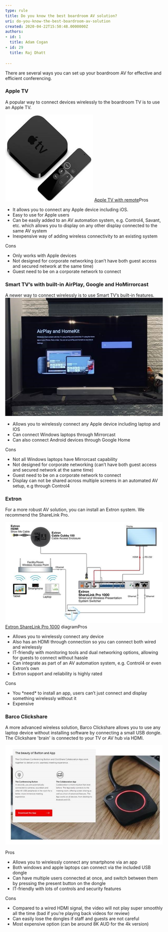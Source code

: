 ```yaml
---
type: rule
title: Do you know the best boardroom AV solution?
uri: do-you-know-the-best-boardroom-av-solution
created: 2020-04-22T15:50:48.0000000Z
authors:
- id: 1
  title: Adam Cogan
- id: 29
  title: Raj Dhatt

---
```


There are several ways you can set up your boardroom AV for effective and efficient conferencing.
 
### Apple TV


A popular way to connect devices wirelessly to the boardroom TV is to use an Apple TV.

![ ](appletv.jpg)
[Apple TV with remote](https://www.apple.com/au/apple-tv-4k/)Pros



- It allows you to connect any Apple device including iOS.
- Easy to use for Apple users
- Can be easily added to an AV automation system, e.g. Control4, Savant, etc. which allows you to display on any other display connected to the same AV system
- Inexpensive way of adding wireless connectivity to an existing system

Cons
- Only works with Apple devices
- Not designed for corporate networking (can’t have both guest access and secured network at the same time)
- Guest need to be on a corporate network to connect


### Smart TV’s with built-in AirPlay, Google and HoMirrorcast
A newer way to connect wirelessly is to use Smart TV’s built-in features.
![ Samsung Smart TV with built-in AirPlayPros](smarttv.jpg)


- Allows you to wirelessly connect any Apple device including laptop and IOS
- Can connect Windows laptops through Mirrorcast
- Can also connect Android devices through Google Home

Cons

- Not all Windows laptops have Mirrorcast capability
- Not designed for corporate networking (can’t have both guest access and secured network at the same time)
- Guest need to be on a corporate network to connect
- Display can not be shared across multiple screens in an automated AV setup, e.g through Control4


### Extron


For a more robust AV solution, you can install an Extron system. We recommend the ShareLink Pro.

![ ](extron.jpg)
[Extron ShareLink Pro 1000](https://www.extron.com/article/sharelinkproad) diagramPros

- Allows you to wirelessly connect any device
- Also has an HDMI through connection so you can connect both wired and wirelessly
- IT-friendly with monitoring tools and dual networking options, allowing for guests to connect without hassle
- Can integrate as part of an AV automation system, e.g. Control4 or even Extron’s own
- Extron support and reliability is highly rated

Cons

- You \*need\* to install an app, users can’t just connect and display something wirelessly without it
- Expensive


### Barco Clickshare


A more advanced wireless solution, Barco Clickshare allows you to use any laptop device without installing software by connecting a small USB dongle. The Clickshare 'brain' is connected to your TV or AV hub via HDMI.

![ Barco USB dongle for the laptop, or an app for your smartphone](barcousb.jpg)

Pros

- Allows you to wirelessly connect any smartphone via an app
- Both windows and apple laptops can connect via the included USB dongle
- Can have multiple users connected at once, and switch between them by pressing the present button on the dongle
- IT-friendly with lots of controls and security features

Cons

- Compared to a wired HDMI signal, the video will not play super smoothly all the time (bad if you’re playing back videos for review)
- Can easily lose the dongles if staff and guests are not careful
- Most expensive option (can be around 8K AUD for the 4k version)
